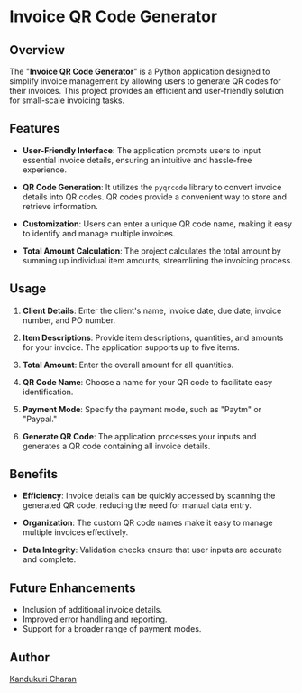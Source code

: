# Invoice QR Code Generator

## Overview

The "**Invoice QR Code Generator**" is a Python application designed to simplify invoice management by allowing users to generate QR codes for their invoices. This project provides an efficient and user-friendly solution for small-scale invoicing tasks.

## Features

- **User-Friendly Interface**: The application prompts users to input essential invoice details, ensuring an intuitive and hassle-free experience.

- **QR Code Generation**: It utilizes the `pyqrcode` library to convert invoice details into QR codes. QR codes provide a convenient way to store and retrieve information.

- **Customization**: Users can enter a unique QR code name, making it easy to identify and manage multiple invoices.

- **Total Amount Calculation**: The project calculates the total amount by summing up individual item amounts, streamlining the invoicing process.

## Usage

1. **Client Details**: Enter the client's name, invoice date, due date, invoice number, and PO number.

2. **Item Descriptions**: Provide item descriptions, quantities, and amounts for your invoice. The application supports up to five items.

3. **Total Amount**: Enter the overall amount for all quantities.

4. **QR Code Name**: Choose a name for your QR code to facilitate easy identification.

5. **Payment Mode**: Specify the payment mode, such as "Paytm" or "Paypal."

6. **Generate QR Code**: The application processes your inputs and generates a QR code containing all invoice details.

## Benefits

- **Efficiency**: Invoice details can be quickly accessed by scanning the generated QR code, reducing the need for manual data entry.

- **Organization**: The custom QR code names make it easy to manage multiple invoices effectively.

- **Data Integrity**: Validation checks ensure that user inputs are accurate and complete.

## Future Enhancements

- Inclusion of additional invoice details.
- Improved error handling and reporting.
- Support for a broader range of payment modes.


## Author

[Kandukuri Charan](https://github.com/Charan513)
